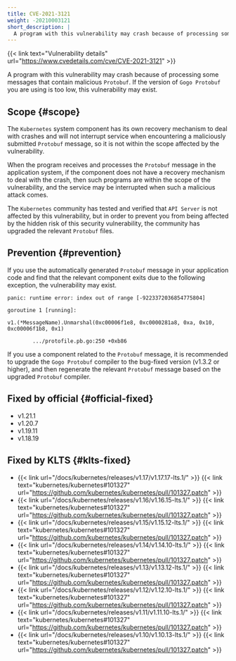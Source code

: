 ```yaml
---
title: CVE-2021-3121
weight: -20210003121
short_description: |
  A program with this vulnerability may crash because of processing some messages that contain malicious `Protobuf`. If the version of `Gogo Protobuf` you are using is too low, this vulnerability may exist.
---
```


{{< link text="Vulnerability details" url="https://www.cvedetails.com/cve/CVE-2021-3121" >}}

A program with this vulnerability may crash because of processing some messages that contain malicious `Protobuf`. If the version of `Gogo Protobuf` you are using is too low, this vulnerability may exist.

## Scope {#scope}

The `Kubernetes` system component has its own recovery mechanism to deal with crashes and will not interrupt service when encountering a maliciously submitted `Protobuf` message, so it is not within the scope affected by the vulnerability.

When the program receives and processes the `Protobuf` message in the application system, if the component does not have a recovery mechanism to deal with the crash, then such programs are within the scope of the vulnerability, and the service may be interrupted when such a malicious attack comes.

The `Kubernetes` community has tested and verified that `API Server` is not affected by this vulnerability, but in order to prevent you from being affected by the hidden risk of this security vulnerability, the community has upgraded the relevant `Protobuf` files.

## Prevention {#prevention}

If you use the automatically generated `Protobuf` message in your application code and find that the relevant component exits due to the following exception, the vulnerability may exist.

```
panic: runtime error: index out of range [-9223372036854775804]

goroutine 1 [running]:

v1.(*MessageName).Unmarshal(0xc00006f1e8, 0xc0000281a8, 0xa, 0x10, 0xc00006f1b8, 0x1)

        .../protofile.pb.go:250 +0xb86
```

If you use a component related to the `Protobuf` message, it is recommended to upgrade the `Gogo Protobuf` compiler to the bug-fixed version (v1.3.2 or higher), and then regenerate the relevant `Protobuf` message based on the upgraded `Protobuf` compiler.

## Fixed by official {#official-fixed}

- v1.21.1
- v1.20.7
- v1.19.11
- v1.18.19

## Fixed by KLTS {#klts-fixed}

- {{< link url="/docs/kubernetes/releases/v1.17/v1.17.17-lts.1/" >}} {{< link text="kubernetes/kubernetes#101327" url="https://github.com/kubernetes/kubernetes/pull/101327.patch" >}}
- {{< link url="/docs/kubernetes/releases/v1.16/v1.16.15-lts.1/" >}} {{< link text="kubernetes/kubernetes#101327" url="https://github.com/kubernetes/kubernetes/pull/101327.patch" >}}
- {{< link url="/docs/kubernetes/releases/v1.15/v1.15.12-lts.1/" >}} {{< link text="kubernetes/kubernetes#101327" url="https://github.com/kubernetes/kubernetes/pull/101327.patch" >}}
- {{< link url="/docs/kubernetes/releases/v1.14/v1.14.10-lts.1/" >}} {{< link text="kubernetes/kubernetes#101327" url="https://github.com/kubernetes/kubernetes/pull/101327.patch" >}}
- {{< link url="/docs/kubernetes/releases/v1.13/v1.13.12-lts.1/" >}} {{< link text="kubernetes/kubernetes#101327" url="https://github.com/kubernetes/kubernetes/pull/101327.patch" >}}
- {{< link url="/docs/kubernetes/releases/v1.12/v1.12.10-lts.1/" >}} {{< link text="kubernetes/kubernetes#101327" url="https://github.com/kubernetes/kubernetes/pull/101327.patch" >}}
- {{< link url="/docs/kubernetes/releases/v1.11/v1.11.10-lts.1/" >}} {{< link text="kubernetes/kubernetes#101327" url="https://github.com/kubernetes/kubernetes/pull/101327.patch" >}}
- {{< link url="/docs/kubernetes/releases/v1.10/v1.10.13-lts.1/" >}} {{< link text="kubernetes/kubernetes#101327" url="https://github.com/kubernetes/kubernetes/pull/101327.patch" >}}
